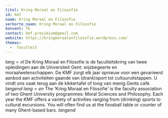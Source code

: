 ```yaml
---
titel: Kring Moraal en Filosofie
id: kmf
naam: Kring Moraal en Filosofie
verkorte_naam: Kring Moraal en Filosofie
konvent: fk
contact: kmf.presidium@gmail.com
website: https://kringmoraalenfilosofie.wordpress.com/
themas:
  -  faculteit
---
```


$lang=nl$ 
De Kring Moraal en Filosofie is de faculteitskring van twee opleidingen aan de Universiteit Gent: wijsbegeerte en moraalwetenschappen. De KMF zorgt elk jaar opnieuw voor een gevarieerd aanbod aan activiteiten gaande van (drank)sport tot cultuuruitstappen. U vindt ons vaak terug aan de kikkertafel of toog van menig Gents café. 
$langend$ 
$lang=en$ 
The ‘Kring Moraal en Filosofie’ is the faculty association of two Ghent University programmes: Moral Sciences and Philosophy. Each year the KMF offers a variety of activities ranging from (drinking) sports to cultural excursions. You will often find us at the foosball table or counter of many Ghent-based bars. 
$langend$
